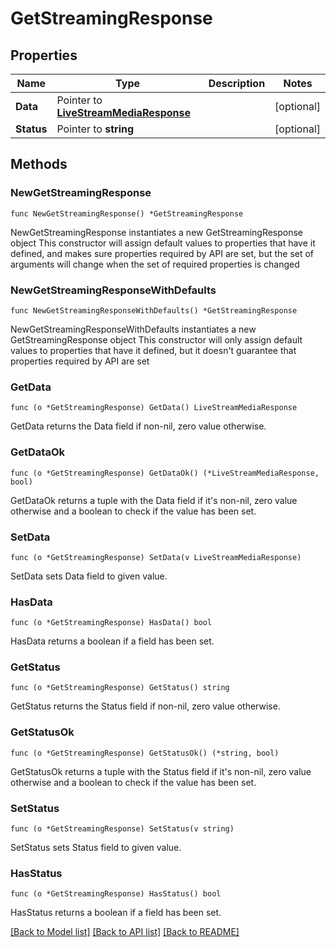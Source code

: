 # GetStreamingResponse

## Properties

Name | Type | Description | Notes
------------ | ------------- | ------------- | -------------
**Data** | Pointer to [**LiveStreamMediaResponse**](LiveStreamMediaResponse.md) |  | [optional] 
**Status** | Pointer to **string** |  | [optional] 

## Methods

### NewGetStreamingResponse

`func NewGetStreamingResponse() *GetStreamingResponse`

NewGetStreamingResponse instantiates a new GetStreamingResponse object
This constructor will assign default values to properties that have it defined,
and makes sure properties required by API are set, but the set of arguments
will change when the set of required properties is changed

### NewGetStreamingResponseWithDefaults

`func NewGetStreamingResponseWithDefaults() *GetStreamingResponse`

NewGetStreamingResponseWithDefaults instantiates a new GetStreamingResponse object
This constructor will only assign default values to properties that have it defined,
but it doesn't guarantee that properties required by API are set

### GetData

`func (o *GetStreamingResponse) GetData() LiveStreamMediaResponse`

GetData returns the Data field if non-nil, zero value otherwise.

### GetDataOk

`func (o *GetStreamingResponse) GetDataOk() (*LiveStreamMediaResponse, bool)`

GetDataOk returns a tuple with the Data field if it's non-nil, zero value otherwise
and a boolean to check if the value has been set.

### SetData

`func (o *GetStreamingResponse) SetData(v LiveStreamMediaResponse)`

SetData sets Data field to given value.

### HasData

`func (o *GetStreamingResponse) HasData() bool`

HasData returns a boolean if a field has been set.

### GetStatus

`func (o *GetStreamingResponse) GetStatus() string`

GetStatus returns the Status field if non-nil, zero value otherwise.

### GetStatusOk

`func (o *GetStreamingResponse) GetStatusOk() (*string, bool)`

GetStatusOk returns a tuple with the Status field if it's non-nil, zero value otherwise
and a boolean to check if the value has been set.

### SetStatus

`func (o *GetStreamingResponse) SetStatus(v string)`

SetStatus sets Status field to given value.

### HasStatus

`func (o *GetStreamingResponse) HasStatus() bool`

HasStatus returns a boolean if a field has been set.


[[Back to Model list]](../README.md#documentation-for-models) [[Back to API list]](../README.md#documentation-for-api-endpoints) [[Back to README]](../README.md)


